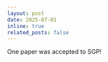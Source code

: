 ```yaml
---
layout: post
date: 2025-07-01
inline: true
related_posts: false
---
```


One paper was accepted to SGP!